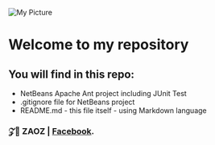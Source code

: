 ![My Picture](https://gitlab.com/khanhpd2402/swp391-se1707-group3/-/blob/main/web/images/logo.png)


# Welcome to my repository

## You will find in this repo:
* NetBeans Apache Ant project including JUnit Test
* .gitignore file for NetBeans project
* README.md - this file itself - using Markdown language
### 𝒵🤡 ZAOZ | **[Facebook](https://www.facebook.com/call.me.zaoz)**.